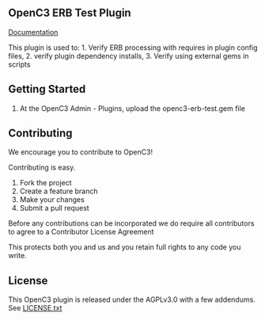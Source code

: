 ## OpenC3 ERB Test Plugin

[Documentation](https://openc3.com)

This plugin is used to: 1. Verify ERB processing with requires in plugin config files, 2. verify plugin dependency installs, 3. Verify using external gems in scripts

## Getting Started

1.  At the OpenC3 Admin - Plugins, upload the openc3-erb-test.gem file

## Contributing

We encourage you to contribute to OpenC3!

Contributing is easy.

1. Fork the project
2. Create a feature branch
3. Make your changes
4. Submit a pull request

Before any contributions can be incorporated we do require all contributors to agree to a Contributor License Agreement

This protects both you and us and you retain full rights to any code you write.

## License

This OpenC3 plugin is released under the AGPLv3.0 with a few addendums. See [LICENSE.txt](LICENSE.txt)
